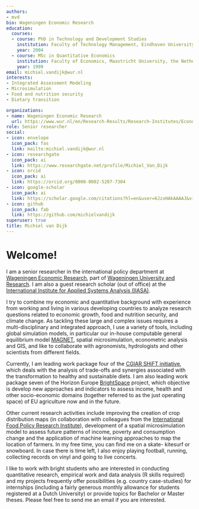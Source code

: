 ```yaml
---
authors:
- mvd
bio: Wageningen Economic Research
education:
  courses:
  - course: PhD in Technology and Development Studies
    institution: Faculty of Technology Management, Eindhoven University of Technology, the Netherlands
    year: 2004
  - course: MSc in Quantitative Economics
    institution: Faculty of Economics, Maastricht University, the Netherlands
    year: 1999
email: michiel.vandijk@wur.nl
interests:
- Integrated Assessment Modeling
- Microsimulation
- Food and nutrition security
- Dietary transition

organizations:
- name: Wageningen Economic Research
  url: https://www.wur.nl/en/Research-Results/Research-Institutes/Economic-Research.htm
role: Senior researcher
social:
- icon: envelope
  icon_pack: fas
  link: mailto:michiel.vandijk@wur.nl
- icon: researchgate
  icon_pack: ai
  link: https://www.researchgate.net/profile/Michiel_Van_Dijk
- icon: orcid
  icon_pack: ai
  link: https://orcid.org/0000-0002-5207-7304
- icon: google-scholar
  icon_pack: ai
  link: https://scholar.google.com/citations?hl=en&user=6JzxHAkAAAAJ&view_op=list_works&sortby=pubdate
- icon: github
  icon_pack: fab
  link: https://github.com/michielvandijk
superuser: true
title: Michiel van Dijk
---
```


# Welcome!
I am a senior researcher in the international policy department at [Wageningen Economic Research](https://www.wur.nl/en/Research-Results/Research-Institutes/Economic-Research.htm), part of [Wageningen University and Research](www.wur.nl). I am also a guest research scholar (out of office) at the [International Institute for Applied Systems Analysis (IIASA)](https://iiasa.ac.at/). 

I try to combine my economic and quantitative background with experience from working and living in various developing countries to analyze research questions related to economic growth, food and nutrition security, and climate change. As tackling these large and complex issues requires a multi-disciplinary and integrated approach, I use a variety of tools, including global simulation models, in particular our in-house computable general equilibrium model [MAGNET](https://www.magnet-model.org/), spatial microsimulation, econometric analysis and GIS, and like to collaborate with agronomists, hydrologists and other scientists from different fields.

Currently, I am leading work package four of the [CGIAR SHiFT initiative](https://www.cgiar.org/initiative/sustainable-healthy-diets/), which deals with the analysis of trade-offs and synergies associated with the transformation to healthy and sustainable diets. I am also leading work package seven of the Horizon Europe [BrightSpace](https://brightspace-project.eu/)  project, which objective is develop new approaches and indicators to assess income, health and other socio-economic domains (together referred to as the just operating space) of EU agriculture now and in the future.

Other current research activities include improving the creation of crop distribution maps (in collaboration with colleagues from the [International Food Policy Research Institute](https://www.mapspam.info/)), development of a spatial microsimulation model to assess future patterns of income, poverty and consumption change and the application of machine learning approaches to map the location of farmers. In my free time, you can find me on a skate- kitesurf or snowboard. In case there is time left, I also enjoy playing football, running, collecting records on vinyl and going to live concerts. 

I like to work with bright students who are interested in conducting quantitative research, empirical work and data analysis (R skills required) and my projects frequently offer possibilities (e.g. country case-studies) for internships (including a fairly generous monthly allowance for students registered at a Dutch University) or provide topics for Bachelor or Master theses. Please feel free to send me an email if you are interested.

